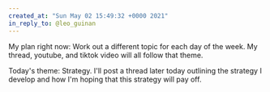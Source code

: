```yaml
---
created_at: "Sun May 02 15:49:32 +0000 2021"
in_reply_to: @leo_guinan
---
```


My plan right now: Work out a different topic for each day of the week. My thread, youtube, and tiktok video will all follow that theme.

Today's theme: Strategy. I'll post a thread later today outlining the strategy I develop and how I'm hoping that this strategy will pay off.